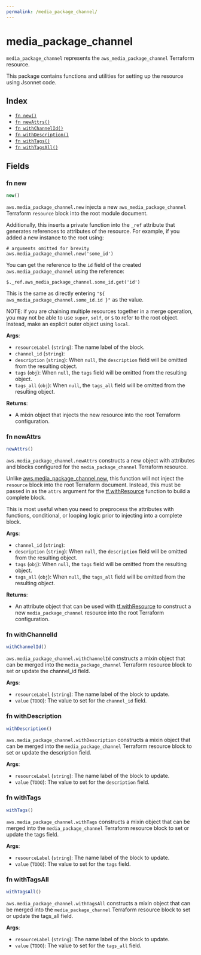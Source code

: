 ```yaml
---
permalink: /media_package_channel/
---
```


# media_package_channel

`media_package_channel` represents the `aws_media_package_channel` Terraform resource.



This package contains functions and utilities for setting up the resource using Jsonnet code.


## Index

* [`fn new()`](#fn-new)
* [`fn newAttrs()`](#fn-newattrs)
* [`fn withChannelId()`](#fn-withchannelid)
* [`fn withDescription()`](#fn-withdescription)
* [`fn withTags()`](#fn-withtags)
* [`fn withTagsAll()`](#fn-withtagsall)

## Fields

### fn new

```ts
new()
```


`aws.media_package_channel.new` injects a new `aws_media_package_channel` Terraform `resource`
block into the root module document.

Additionally, this inserts a private function into the `_ref` attribute that generates references to attributes of the
resource. For example, if you added a new instance to the root using:

    # arguments omitted for brevity
    aws.media_package_channel.new('some_id')

You can get the reference to the `id` field of the created `aws.media_package_channel` using the reference:

    $._ref.aws_media_package_channel.some_id.get('id')

This is the same as directly entering `"${ aws_media_package_channel.some_id.id }"` as the value.

NOTE: if you are chaining multiple resources together in a merge operation, you may not be able to use `super`, `self`,
or `$` to refer to the root object. Instead, make an explicit outer object using `local`.

**Args**:
  - `resourceLabel` (`string`): The name label of the block.
  - `channel_id` (`string`): 
  - `description` (`string`):  When `null`, the `description` field will be omitted from the resulting object.
  - `tags` (`obj`):  When `null`, the `tags` field will be omitted from the resulting object.
  - `tags_all` (`obj`):  When `null`, the `tags_all` field will be omitted from the resulting object.

**Returns**:
- A mixin object that injects the new resource into the root Terraform configuration.


### fn newAttrs

```ts
newAttrs()
```


`aws.media_package_channel.newAttrs` constructs a new object with attributes and blocks configured for the `media_package_channel`
Terraform resource.

Unlike [aws.media_package_channel.new](#fn-mediapackagechannelnew), this function will not inject the `resource`
block into the root Terraform document. Instead, this must be passed in as the `attrs` argument for the
[tf.withResource](https://github.com/tf-libsonnet/core/tree/main/docs#fn-withresource) function to build a complete block.

This is most useful when you need to preprocess the attributes with functions, conditional, or looping logic prior to
injecting into a complete block.

**Args**:
  - `channel_id` (`string`): 
  - `description` (`string`):  When `null`, the `description` field will be omitted from the resulting object.
  - `tags` (`obj`):  When `null`, the `tags` field will be omitted from the resulting object.
  - `tags_all` (`obj`):  When `null`, the `tags_all` field will be omitted from the resulting object.

**Returns**:
  - An attribute object that can be used with [tf.withResource](https://github.com/tf-libsonnet/core/tree/main/docs#fn-withresource) to construct a new `media_package_channel` resource into the root Terraform configuration.


### fn withChannelId

```ts
withChannelId()
```

`aws.media_package_channel.withChannelId` constructs a mixin object that can be merged into the `media_package_channel`
Terraform resource block to set or update the channel_id field.



**Args**:
  - `resourceLabel` (`string`): The name label of the block to update.
  - `value` (`TODO`): The value to set for the `channel_id` field.


### fn withDescription

```ts
withDescription()
```

`aws.media_package_channel.withDescription` constructs a mixin object that can be merged into the `media_package_channel`
Terraform resource block to set or update the description field.



**Args**:
  - `resourceLabel` (`string`): The name label of the block to update.
  - `value` (`TODO`): The value to set for the `description` field.


### fn withTags

```ts
withTags()
```

`aws.media_package_channel.withTags` constructs a mixin object that can be merged into the `media_package_channel`
Terraform resource block to set or update the tags field.



**Args**:
  - `resourceLabel` (`string`): The name label of the block to update.
  - `value` (`TODO`): The value to set for the `tags` field.


### fn withTagsAll

```ts
withTagsAll()
```

`aws.media_package_channel.withTagsAll` constructs a mixin object that can be merged into the `media_package_channel`
Terraform resource block to set or update the tags_all field.



**Args**:
  - `resourceLabel` (`string`): The name label of the block to update.
  - `value` (`TODO`): The value to set for the `tags_all` field.
